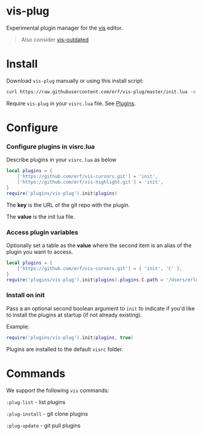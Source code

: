 # vis-plug

Experimental plugin manager for the [vis](https://github.com/martanne/vis) editor.

> Also consider [vis-outdated](https://github.com/erf/vis-outdated) 

# Install

Download `vis-plug` manually or using this install script:

```bash
curl https://raw.githubusercontent.com/erf/vis-plug/master/init.lua -o $HOME/.config/vis/plugins/vis-plug/init.lua --create-dirs
```

Require `vis-plug` in your `visrc.lua` file. See [Plugins](https://github.com/martanne/vis/wiki/Plugins).

# Configure

### Configure plugins in visrc.lua

Describe plugins in your `visrc.lua` as below

```lua
local plugins = {
	['https://github.com/erf/vis-cursors.git'] = 'init',
	['https://github.com/erf/vis-highlight.git'] = 'init',
}
require('plugins/vis-plug').init(plugins)
```

The **key** is the URL of the git repo with the plugin.

The **value** is the init lua file.

### Access plugin variables

Optionally set a table as the **value** where the second item is an alias of the plugin you want to access.

```lua
local plugins = {
	['https://github.com/erf/vis-cursors.git'] = { 'init', 'C' },
}
require('plugins/vis-plug').init(plugins).plugins.C.path = '/Users/erlend/.cursors'
```

### Install on init

Pass a an optional second boolean argument to `init` to indicate if
you'd like to install the plugins at startup (if not already existing).

Example:

```lua
require('plugins/vis-plug').init(plugins, true)
```

Plugins are installed to the default `visrc` folder.

# Commands

We support the following `vis` commands:

`:plug-list` - list plugins 

`:plug-install` - git clone plugins

`:plug-update` - git pull plugins


